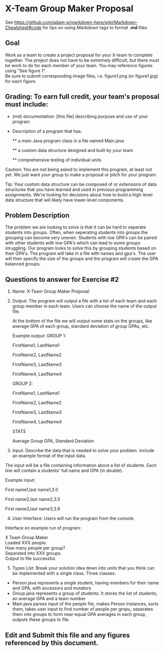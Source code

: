 # X-Team Group Maker Proposal

See https://github.com/adam-p/markdown-here/wiki/Markdown-Cheatsheet#code for tips on using *Markdown* tags to format __.md__ files

## Goal

Work as a team to create a project proposal for your X-team to complete together.
The project does not have to be extremely difficult,
but there must be work to do for each member of your team.
You may reference figures using "See figure 1".  
Be sure to submit corresponding image files, i.e. figure1.png (or figure1.jpg) for each figure.

## Grading: To earn full credit, your team's proposal must include:

* (md) documentation: [this file] describing purpose and use of your program

* Description of a program that has:

  ** a main Java program class in a file named Main.java
  
  ** a custom data structure designed and built by your team
  
  ** comprehensive testing of individual units
  
 Caution: You are not being asked to implement this program, at least not yet. 
 We just want your group to make a proposal or pitch for your program.
 
 Tip: Your custom data structure can be composed of or extensions of data structures that you have learned and used in previous programming assignments.  We're looking for decisions about how to build a high-level data structure that will likely have lower-level components.

## Problem Description

The problem we are looking to solve is that it can be hard to seperate students into groups. Often, when seperating students into groups the grouping can become very uneven. Students with low GPA's can be paired with other students with low GPA's which can lead to some groups struggling. Our program looks to solve this by grouping students based on their GPA's. The program will take in a file with names and gpa's. The user will then specify the size of the groups and the program will create the GPA balanced groups.

## Questions to answer for Exercise #2

1. Name: X-Team Group Maker Proposal

2. Output: The program will output a file with a list of each team and each group member in each team. Users can choose the name of the output file.

	At the bottom of the file we will output some stats on the groups, like average GPA of each group, standard deviation of group GPAs, etc.
	
	Example output:
	GROUP 1:
	
	FirstName1, LastName1
	
	FirstName2, LastName2
	
	FirstName3, LastName3
	
	FirstName4, LastName4
	
	
	GROUP 2:
	
	FirstName1, LastName1
	
	FirstName2, LastName2
	
	FirstName3, LastName3
	
	FirstName4, LastName4
	
	
	STATS
	
	Average Group GPA, Standard Deviation
	

3. Input: Describe the data that is needed to solve your problem. Include an example format of the input data.

The input will be a file containing information about a list of students. Each line will contain a students' full name and GPA (in double).

Example input:

First name1,last name1,3.0

First name2,last name2,3.5

First name3,last name3,3.8

4. User Interface: Users will run the program from the console.

Interface on example run of program: 

X Team Group Maker  
Loaded XXX people.         
How many people per group? 
<UserInput>                 
Separated into XXX groups.  
Output to file successful.

5. Types List: Break your solution idea down into units that you think can be implemented with a single class.
Three classes:
- Person.java represents a single student, having members for their name and GPA, with accessors and mutators  
- Group.java represents a group  of students.  It stores the list of students, an average GPA and a team number  
- Main.java parses input of the people file, makes Person instances, sorts them, takes user input to find number of people per gropu, separates them into groups to form near-equal GPA averages in each group, outputs these groups to file.


## Edit and Submit this file and any figures referenced by this document.


